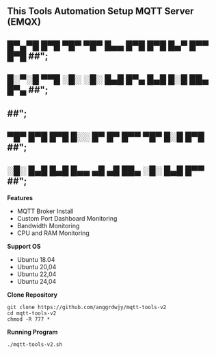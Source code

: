 ## This Tools Automation Setup MQTT Server (EMQX)

##      █▀▄▀█ █▀█ ▀█▀ ▀█▀     █▄▄ █▀█ █▀█ █▄▀ █▀▀ █▀█     ##";
##      █░▀░█ ▀▀█ ░█░ ░█░     █▄█ █▀▄ █▄█ █░█ ██▄ █▀▄     ##";
##                                                        ##";
##      ▀█▀ █▀█ █▀█ █░░ █▀     █▀ █▀▀ ▀█▀ █░█ █▀█         ##";
##      ░█░ █▄█ █▄█ █▄▄ ▄█     ▄█ ██▄ ░█░ █▄█ █▀▀         ##";

**Features**
* MQTT Broker Install
* Custom Port Dashboard Monitoring
* Bandwidth Monitoring
* CPU and RAM Monitoring

**Support OS**
* Ubuntu 18.04
* Ubuntu 20,04
* Ubuntu 22,04
* Ubuntu 24,04

**Clone Repository**
```
git clone https://github.com/anggrdwjy/mqtt-tools-v2
cd mqtt-tools-v2
chmod -R 777 *
```

**Running Program**
```
./mqtt-tools-v2.sh
```
